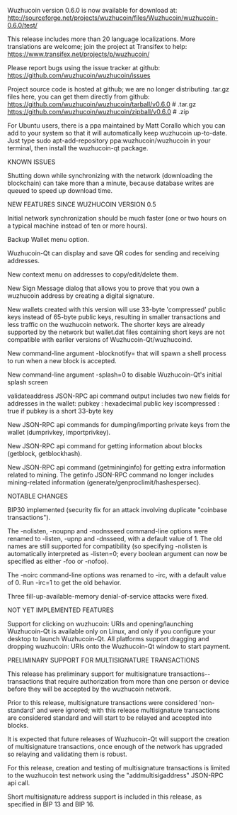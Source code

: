 Wuzhucoin version 0.6.0 is now available for download at:
http://sourceforge.net/projects/wuzhucoin/files/Wuzhucoin/wuzhucoin-0.6.0/test/

This release includes more than 20 language localizations.
More translations are welcome; join the
project at Transifex to help:
https://www.transifex.net/projects/p/wuzhucoin/

Please report bugs using the issue tracker at github:
https://github.com/wuzhucoin/wuzhucoin/issues

Project source code is hosted at github; we are no longer
distributing .tar.gz files here, you can get them
directly from github:
https://github.com/wuzhucoin/wuzhucoin/tarball/v0.6.0  # .tar.gz
https://github.com/wuzhucoin/wuzhucoin/zipball/v0.6.0  # .zip

For Ubuntu users, there is a ppa maintained by Matt Corallo which
you can add to your system so that it will automatically keep
wuzhucoin up-to-date.  Just type
sudo apt-add-repository ppa:wuzhucoin/wuzhucoin
in your terminal, then install the wuzhucoin-qt package.


KNOWN ISSUES

Shutting down while synchronizing with the network
(downloading the blockchain) can take more than a minute,
because database writes are queued to speed up download
time.


NEW FEATURES SINCE WUZHUCOIN VERSION 0.5

Initial network synchronization should be much faster
(one or two hours on a typical machine instead of ten or more
hours).

Backup Wallet menu option.

Wuzhucoin-Qt can display and save QR codes for sending
and receiving addresses.

New context menu on addresses to copy/edit/delete them.

New Sign Message dialog that allows you to prove that you
own a wuzhucoin address by creating a digital
signature.

New wallets created with this version will
use 33-byte 'compressed' public keys instead of
65-byte public keys, resulting in smaller
transactions and less traffic on the wuzhucoin
network. The shorter keys are already supported
by the network but wallet.dat files containing
short keys are not compatible with earlier
versions of Wuzhucoin-Qt/wuzhucoind.

New command-line argument -blocknotify=<command>
that will spawn a shell process to run <command> 
when a new block is accepted.

New command-line argument -splash=0 to disable
Wuzhucoin-Qt's initial splash screen

validateaddress JSON-RPC api command output includes
two new fields for addresses in the wallet:
pubkey : hexadecimal public key
iscompressed : true if pubkey is a short 33-byte key

New JSON-RPC api commands for dumping/importing
private keys from the wallet (dumprivkey, importprivkey).

New JSON-RPC api command for getting information about
blocks (getblock, getblockhash).

New JSON-RPC api command (getmininginfo) for getting
extra information related to mining. The getinfo
JSON-RPC command no longer includes mining-related
information (generate/genproclimit/hashespersec).



NOTABLE CHANGES

BIP30 implemented (security fix for an attack involving
duplicate "coinbase transactions").

The -nolisten, -noupnp and -nodnsseed command-line
options were renamed to -listen, -upnp and -dnsseed,
with a default value of 1. The old names are still
supported for compatibility (so specifying -nolisten
is automatically interpreted as -listen=0; every
boolean argument can now be specified as either
-foo or -nofoo).

The -noirc command-line options was renamed to
-irc, with a default value of 0. Run -irc=1 to
get the old behavior.

Three fill-up-available-memory denial-of-service
attacks were fixed.


NOT YET IMPLEMENTED FEATURES

Support for clicking on wuzhucoin: URIs and
opening/launching Wuzhucoin-Qt is available only on Linux,
and only if you configure your desktop to launch
Wuzhucoin-Qt. All platforms support dragging and dropping
wuzhucoin: URIs onto the Wuzhucoin-Qt window to start
payment.


PRELIMINARY SUPPORT FOR MULTISIGNATURE TRANSACTIONS

This release has preliminary support for multisignature
transactions-- transactions that require authorization
from more than one person or device before they
will be accepted by the wuzhucoin network.

Prior to this release, multisignature transactions
were considered 'non-standard' and were ignored;
with this release multisignature transactions are
considered standard and will start to be relayed
and accepted into blocks.

It is expected that future releases of Wuzhucoin-Qt
will support the creation of multisignature transactions,
once enough of the network has upgraded so relaying
and validating them is robust.

For this release, creation and testing of multisignature
transactions is limited to the wuzhucoin test network using
the "addmultisigaddress" JSON-RPC api call.

Short multisignature address support is included in this
release, as specified in BIP 13 and BIP 16.
